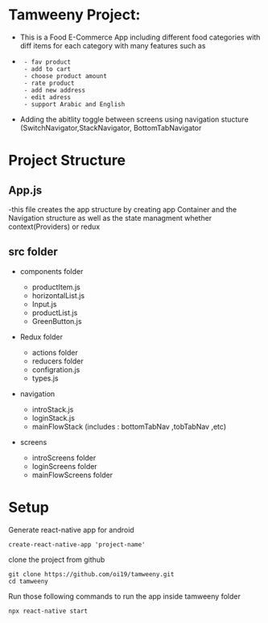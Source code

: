 # Tamweeny Project:
  
  - This is a Food E-Commerce App including different food categories with diff items for each category with many features such as 
  -      - fav product 
         - add to cart 
         - choose product amount
         - rate product 
         - add new address 
         - edit adress 
         - support Arabic and English 
         
    
  - Adding the abitlity toggle between screens using navigation stucture (SwitchNavigator,StackNavigator, BottomTabNavigator
  
  
  # Project Structure 
  
  ## App.js 
   -this file creates the app structure by creating app Container and the Navigation structure as well as the state managment whether context(Providers) or redux 
  
  
  ## src folder           
   
   - components folder
      - productItem.js 
      - horizontalList.js
      - Input.js
      - productList.js
      - GreenButton.js
   
   - Redux folder 
      - actions folder
      - reducers folder
      - configration.js
      - types.js
   
   - navigation
      - introStack.js
      - loginStack.js
      - mainFlowStack (includes : bottomTabNav ,tobTabNav ,etc) 
      
    
   - screens 
      - introScreens folder
      - loginScreens folder
      - mainFlowScreens folder
     
    

# Setup

Generate react-native app for android 
   ```shell script
create-react-native-app 'project-name'
```
clone the project from github 
   ```shell script
git clone https://github.com/oi19/tamweeny.git
cd tamweeny
```
Run those following commands to run the app inside tamweeny folder

```shell script
npx react-native start
```



         
      
